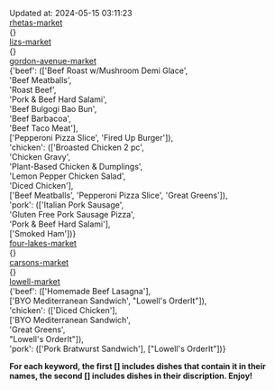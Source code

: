 Updated at: 2024-05-15 03:11:23  
[rhetas-market](https://wisc-housingdining.nutrislice.com/menu/rhetas-market/lunch/2024-05-15)  
{}  
[lizs-market](https://wisc-housingdining.nutrislice.com/menu/lizs-market/lunch/2024-05-15)  
{}  
[gordon-avenue-market](https://wisc-housingdining.nutrislice.com/menu/gordon-avenue-market/lunch/2024-05-15)  
{'beef': (['Beef Roast w/Mushroom Demi Glace',  
           'Beef Meatballs',  
           'Roast Beef',  
           'Pork & Beef Hard Salami',  
           'Beef Bulgogi Bao Bun',  
           'Beef Barbacoa',  
           'Beef Taco Meat'],  
          ['Pepperoni Pizza Slice', 'Fired Up Burger']),  
 'chicken': (['Broasted Chicken 2 pc',  
              'Chicken Gravy',  
              'Plant-Based Chicken & Dumplings',  
              'Lemon Pepper Chicken Salad',  
              'Diced Chicken'],  
             ['Beef Meatballs', 'Pepperoni Pizza Slice', 'Great Greens']),  
 'pork': (['Italian Pork Sausage',  
           'Gluten Free Pork Sausage Pizza',  
           'Pork & Beef Hard Salami'],  
          ['Smoked Ham'])}  
[four-lakes-market](https://wisc-housingdining.nutrislice.com/menu/four-lakes-market/lunch/2024-05-15)  
{}  
[carsons-market](https://wisc-housingdining.nutrislice.com/menu/carsons-market/lunch/2024-05-15)  
{}  
[lowell-market](https://wisc-housingdining.nutrislice.com/menu/lowell-market/lunch/2024-05-15)  
{'beef': (['Homemade Beef Lasagna'],  
          ['BYO Mediterranean Sandwich', "Lowell's OrderIt"]),  
 'chicken': (['Diced Chicken'],  
             ['BYO Mediterranean Sandwich',  
              'Great Greens',  
              "Lowell's OrderIt"]),  
 'pork': (['Pork Bratwurst Sandwich'], ["Lowell's OrderIt"])}  
  
**For each keyword, the first [] includes dishes that contain it in their names, the second [] includes dishes in their discription. Enjoy!**  
